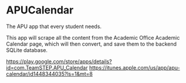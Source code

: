 # APUCalendar
The APU app that every student needs.

This app will scrape all the content from the Academic Office Academic Calendar page, which will then convert, and save them to the backend SQLite database.

https://play.google.com/store/apps/details?id=com.TeamSTEP.APU_Calendar
https://itunes.apple.com/us/app/apu-calendar/id1448344035?ls=1&mt=8
